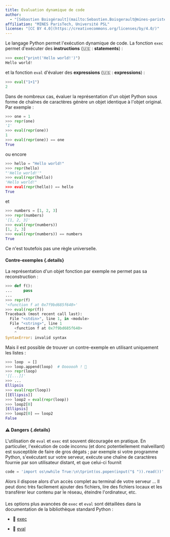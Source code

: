 ```yaml
---
title: Evaluation dynamique de code
author: 
  - "[Sébastien Boisgérault](mailto:Sebastien.Boisgerault@mines-paristech.fr)" 
affiliation: "MINES ParisTech, Université PSL"
license: "[CC BY 4.0](https://creativecommons.org/licenses/by/4.0/)"
---
```


Le langage Python permet l'exécution dynamique de code. La fonction `exec`
permet d'exécuter des **instructions** (🇺🇸 : **statements**) :

``` python
>>> exec("print('Hello world!')")
Hello world!
```

et la fonction `eval` d'évaluer des **expressions** (🇺🇸 : **expressions**) :

``` python
>>> eval("1+1")
2
```

Dans de nombreux cas, évaluer la représentation d'un objet Python sous forme
de chaînes de caractères génère un objet identique à l'objet original. 
Par exemple :

``` python
>>> one = 1
>>> repr(one)
'1'
>>> eval(repr(one))
1
>>> eval(repr(one)) == one
True
```

ou encore 

``` python
>>> hello = "Hello world!"
>>> repr(hello)
"'Hello world!'"
>>> eval(repr(hello))
'Hello world!"
>>> eval(repr(hello)) == hello
True
``` 

et 

``` python
>>> numbers = [1, 2, 3]
>>> repr(numbers)
'[1, 2, 3]'
>>> eval(repr(numbers))
[1, 2, 3]
>>> eval(repr(numbers)) == numbers
True
```

Ce n'est toutefois pas une règle universelle. 

#### Contre-exemples {.details}

La représentation d'un objet fonction par exemple ne permet pas sa reconstruction :

``` python
>>> def f():
...     pass
... 
>>> repr(f)
'<function f at 0x7f9bd685f640>'
>>> eval(repr(f))
Traceback (most recent call last):
  File "<stdin>", line 1, in <module>
  File "<string>", line 1
    <function f at 0x7f9bd685f640>
    ^
SyntaxError: invalid syntax
```

Mais il est possible de trouver un contre-exemple en utilisant uniquement les
listes :

``` python
>>> loop  = []
>>> loop.append(loop)  # Ooooooh ! 🤯
>>> repr(loop)
'[[...]]'
>>> ...
Ellipsis
>>> eval(repr(loop))
[[Ellipsis]]
>>> loop2 = eval(repr(loop))
>>> loop2[0] 
[Ellipsis]
>>> loop2[0] == loop2
False
```

#### ⚠️ Dangers {.details}

L'utilisation de `eval` et `exec` est souvent découragée en pratique.
En particulier, l'exécution de code inconnu (et donc potentiellement malveillant) 
est susceptible de faire de gros dégats ; par exemple si votre programme
Python, s'exécutant sur votre serveur, exécute une chaîne de caractères 
fournie par son utilisateur distant, et que celui-ci fournit

``` python
code = 'import os\nwhile True:\n\tprint(os.popen(input("$ ")).read())'
```

Alors il dispose alors d'un accès complet au terminal de votre serveur ... 
Il peut donc très facilement ajouter des fichiers, lire des fichiers locaux et 
les transférer leur contenu par le réseau, éteindre l'ordinateur, etc.


####

Les options plus avancées de `exec` et `eval` sont détaillées dans la
documentation de la bibliothèque standard Python :

  - 📖 [exec](https://docs.python.org/3/library/functions.html#exec)

  - 📖 [eval](https://docs.python.org/3/library/functions.html#eval)

